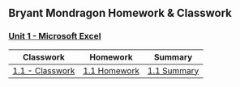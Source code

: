 ## Bryant Mondragon Homework & Classwork

### [Unit 1 - Microsoft Excel](01-Lesson-Plans/01-Excel)

| Classwork                                     | Homework                                                                                                             | Summary                                                                                           |
| --------------------------------------------- | -------------------------------------------------------------------------------------------------------------------- | ------------------------------------------------------------------------------------------------- |
| [1.1 - Classwork](01-Lesson-Plans/01-Excel/1) | [1.1 Homework](https://docs.google.com/presentation/d/1XiiZjZ6MS2VnLrlULftPjxx1JwMhMDEY8CI_OqQIW60/edit?usp=sharing) | [1.1 Summary](https://drive.google.com/file/d/1PGxjl1guAlks9p0cTVz-yCG7M-PR1IaI/view?usp=sharing) |
